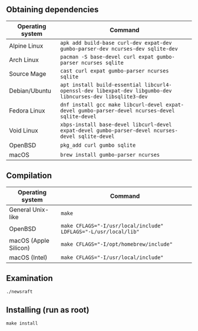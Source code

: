 ## Obtaining dependencies

| Operating system | Command                                                                                                    |
|------------------|------------------------------------------------------------------------------------------------------------|
| Alpine Linux     | `apk add build-base curl-dev expat-dev gumbo-parser-dev ncurses-dev sqlite-dev`                            |
| Arch Linux       | `pacman -S base-devel curl expat gumbo-parser ncurses sqlite`                                              |
| Source Mage      | `cast curl expat gumbo-parser ncurses sqlite`                                                              |
| Debian/Ubuntu    | `apt install build-essential libcurl4-openssl-dev libexpat-dev libgumbo-dev libncurses-dev libsqlite3-dev` |
| Fedora Linux     | `dnf install gcc make libcurl-devel expat-devel gumbo-parser-devel ncurses-devel sqlite-devel`             |
| Void Linux       | `xbps-install base-devel libcurl-devel expat-devel gumbo-parser-devel ncurses-devel sqlite-devel`          |
| OpenBSD          | `pkg_add curl gumbo sqlite`                                                                                |
| macOS            | `brew install gumbo-parser ncurses`                                                                        |

## Compilation

| Operating system      | Command                                                                             |
|-----------------------|-------------------------------------------------------------------------------------|
| General Unix-like     | `make`                                                                              |
| OpenBSD               | `make CFLAGS="-I/usr/local/include" LDFLAGS="-L/usr/local/lib"`                     |
| macOS (Apple Silicon) | `make CFLAGS="-I/opt/homebrew/include"`                                             |
| macOS (Intel)         | `make CFLAGS="-I/usr/local/include"`                                                |

## Examination

```
./newsraft
```

## Installing (run as root)

```
make install
```
